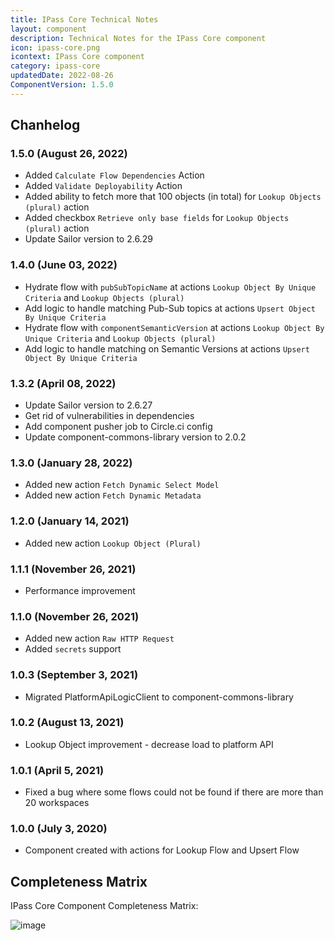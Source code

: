 ```yaml
---
title: IPass Core Technical Notes
layout: component
description: Technical Notes for the IPass Core component
icon: ipass-core.png
icontext: IPass Core component
category: ipass-core
updatedDate: 2022-08-26
ComponentVersion: 1.5.0
---
```


## Chanhelog

### 1.5.0 (August 26, 2022)

* Added `Calculate Flow Dependencies` Action
* Added `Validate Deployability` Action
* Added ability to fetch more that 100 objects (in total) for `Lookup Objects (plural)` action
* Added checkbox `Retrieve only base fields` for `Lookup Objects (plural)` action
* Update Sailor version to 2.6.29

### 1.4.0 (June 03, 2022)

* Hydrate flow with `pubSubTopicName` at actions `Lookup Object By Unique Criteria` and `Lookup Objects (plural)`
* Add logic to handle matching Pub-Sub topics at actions `Upsert Object By Unique Criteria`
* Hydrate flow with `componentSemanticVersion` at actions `Lookup Object By Unique Criteria` and `Lookup Objects (plural)`
* Add logic to handle matching on Semantic Versions at actions `Upsert Object By Unique Criteria`

### 1.3.2 (April 08, 2022)

* Update Sailor version to 2.6.27
* Get rid of vulnerabilities in dependencies
* Add component pusher job to Circle.ci config
* Update component-commons-library version to 2.0.2

### 1.3.0 (January 28, 2022)

* Added new action `Fetch Dynamic Select Model`
* Added new action `Fetch Dynamic Metadata`

### 1.2.0 (January 14, 2021)

* Added new action `Lookup Object (Plural)`

### 1.1.1 (November 26, 2021)

* Performance improvement

### 1.1.0 (November 26, 2021)

* Added new action `Raw HTTP Request`
* Added `secrets` support

### 1.0.3 (September 3, 2021)

* Migrated PlatformApiLogicClient to component-commons-library

### 1.0.2 (August 13, 2021)

* Lookup Object improvement - decrease load to platform API

### 1.0.1 (April 5, 2021)

* Fixed a bug where some flows could not be found if there are more than 20 workspaces

### 1.0.0 (July 3, 2020)

* Component created with actions for Lookup Flow and Upsert Flow

## Completeness Matrix

IPass Core Component Completeness Matrix:

![image](https://user-images.githubusercontent.com/7985390/149104210-165f1a07-7118-422b-8bd9-b80ebf229611.png)
